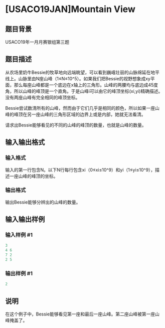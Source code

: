 # [USACO19JAN]Mountain View

## 题目背景

USACO19年一月月赛银组第三题

## 题目描述

从农场里奶牛Bessie的牧草地向远端眺望，可以看到巍峨壮丽的山脉绵延在地平线上。山脉里由N座山峰（1≤N≤10^5）。如果我们把Bessie的视野想象成xy平面，那么每座山峰都是一个底边在x轴上的三角形。山峰的两腰均与底边成45度角，所以山峰的峰顶是一个直角。于是山峰i可以由它的峰顶坐标(xi,yi)精确描述。没有两座山峰有完全相同的峰顶坐标。

Bessie尝试数清所有的山峰，然而由于它们几乎是相同的颜色，所以如果一座山峰的峰顶在另一座山峰的三角形区域的边界上或是内部，她就无法看清。

请求出Bessie能够看见的不同的山峰的峰顶的数量，也就是山峰的数量。

## 输入输出格式

### 输入格式

输入的第一行包含N。以下N行每行包含xi（0≤xi≤10^9）和yi（1≤yi≤10^9），描述一座山峰的峰顶的坐标。

### 输出格式

输出Bessie能够分辨出的山峰的数量。

## 输入输出样例

### 输入样例 #1

```cpp
3
4 6
7 2
2 5
```


### 输出样例 #1

```cpp
2
```


## 说明

在这个例子中，Bessie能够看见第一座和最后一座山峰。第二座山峰被第一座山峰掩盖了。

